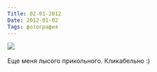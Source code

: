 ```yaml
---
Title: 02-01-2012
Date: 2012-01-02
Tags: фотография
---
```


<div class="text"><a href="http://www.flickr.com/photos/rumovskaya/6622772905/in/photostream"><img src="http://dl.dropbox.com/u/140528/site/me-010212.jpg" /></a><br /><br />
Еще меня лысого прикольного. Кликабельно :)</div>